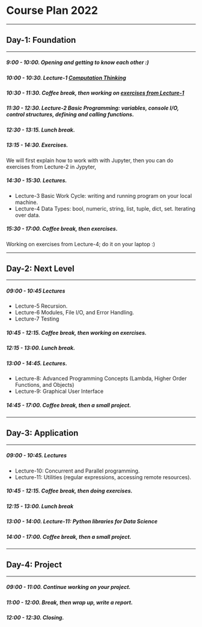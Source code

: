 # Course Plan 2022

----
## Day-1: Foundation
----

##### 9:00 - 10:00. Opening and getting to know each other :)
##### 10:00 - 10:30. Lecture-1 [Computation Thinking](./Lecturenotes/L01_Computational_Thinking.md)
##### 10:30 - 11:30. Coffee break, then working on [exercises from Lecture-1](./Lecturenotes/L01_Computational_Thinking.md)
##### 11:30 - 12:30. Lecture-2 Basic Programming: variables, console I/O, control structures, defining and calling functions.
##### 12:30 - 13:15. Lunch break.
##### 13:15 - 14:30. Exercises.

We will first explain how to work with with Jupyter, then you can do exercises from Lecture-2 in Jypyter,

##### 14:30 - 15:30. Lectures.
* Lecture-3 Basic Work Cycle: writing and running program on your local machine.
* Lecture-4 Data Types: bool, numeric, string, list, tuple, dict, set. Iterating over data.

##### 15:30 - 17:00. Coffee break, then exercises.

Working on exercises from Lecture-4; do it on your laptop :)    


----
## Day-2: Next Level
----

##### 09:00 - 10:45 Lectures

* Lecture-5 Recursion.
* Lecture-6 Modules, File I/O, and Error Handling.
* Lecture-7 Testing

##### 10:45 - 12:15. Coffee break, then working on exercises.

##### 12:15 - 13:00. Lunch break.

##### 13:00 - 14:45. Lectures.

* Lecture-8: Advanced Programming Concepts (Lambda, Higher Order Functions, and Objects)
* Lecture-9: Graphical User Interface


##### 14:45 - 17:00. Coffee break, then a small project.

----
## Day-3: Application
----

##### 09:00 - 10:45. Lectures

* Lecture-10: Concurrent and Parallel programming.
* Lecture-11: Utilities (regular expressions, accessing remote resources).

##### 10:45 - 12:15. Coffee break, then doing exercises.

##### 12:15 - 13:00. Lunch break

##### 13:00 - 14:00. Lecture-11: Python libraries for Data Science

##### 14:00 - 17:00. Coffee break, then a small project.

-----
## Day-4: Project  
-----

##### 09:00 - 11:00. Continue working on your project.

##### 11:00 - 12:00. Break, then wrap up, write a report.

##### 12:00 - 12:30. Closing.
